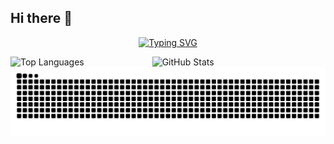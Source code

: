 ## Hi there 👋


<p align="center">
  <a href="https://git.io/typing-svg"><img src="https://readme-typing-svg.demolab.com?font=Fira+Code&pause=1000&random=false&width=435&lines=console.log('DzC-0i');loves+history+and+technology;welcome+to+my+github" alt="Typing SVG" />
  </a>
</p>


<div style="display: flex; gap: 15px; width: 100%;">
  <img 
    src="https://github-readme-stats.vercel.app/api/top-langs/?username=DzC-0i&layout=compact&show_icons=true" 
    alt="Top Languages" 
    style="width: 42%; height: auto; object-fit: contain;"
  >
  <img 
    src="https://github-readme-stats.vercel.app/api?username=DzC-0i&layout=compact&show_icons=true" 
    alt="GitHub Stats" 
    style="width: 55%; height: auto; object-fit: contain;"
  >
</div>


<picture>
  <source media="(prefers-color-scheme: dark)" srcset="https://raw.githubusercontent.com/DzC-0i/DzC-0i/output/github-contribution-grid-snake-dark.svg">
  <source media="(prefers-color-scheme: light)" srcset="https://raw.githubusercontent.com/DzC-0i/DzC-0i/output/github-contribution-grid-snake.svg">
  <img alt="github contribution grid snake animation" src="https://raw.githubusercontent.com/DzC-0i/DzC-0i/output/github-contribution-grid-snake.svg">
</picture>


<!--
**DzC-0i/DzC-0i** is a ✨ _special_ ✨ repository because its `README.md` (this file) appears on your GitHub profile.

Here are some ideas to get you started:

- 🔭 I’m currently working on ...
- 🌱 I’m currently learning ...
- 👯 I’m looking to collaborate on ...
- 🤔 I’m looking for help with ...
- 💬 Ask me about ...
- 📫 How to reach me: ...
- 😄 Pronouns: ...
- ⚡ Fun fact: ...
-->
